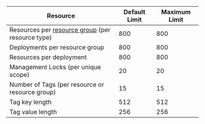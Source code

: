 | Resource | Default Limit | Maximum Limit |
| --- | --- | --- |
| Resources per [resource group](../articles/resource-group-overview.md#resource-groups) (per resource type) |800 |800 |
| Deployments per resource group |800 |800 |
| Resources per deployment |800 |800 |
| Management Locks (per unique scope) |20 |20 |
| Number of Tags (per resource or resource group) |15 |15 |
| Tag key length |512 |512 |
| Tag value length |256 |256 |

